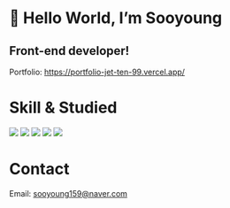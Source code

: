 # 👋 Hello World, I’m Sooyoung
## Front-end developer!
Portfolio: https://portfolio-jet-ten-99.vercel.app/


# Skill & Studied
<img src="https://img.shields.io/badge/react-61DAFB?style=for-the-badge&logo=react&logoColor=3178C6">
<img src="https://img.shields.io/badge/TypeScript-3178C6?style=for-the-badge&logo=TypeScript&logoColor=white">
<img src="https://img.shields.io/badge/Next-000000?style=for-the-badge&logo=Next&logoColor=black">
<img src="https://img.shields.io/badge/Redux-7952B3?style=for-the-badge&logo=Redux&logoColor=white">
<img src="https://img.shields.io/badge/github-181717?style=for-the-badge&logo=github&logoColor=white">


# Contact

Email: sooyoung159@naver.com
